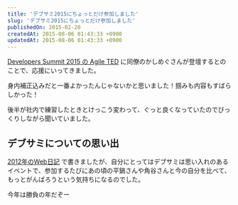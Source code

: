 ```yaml
---
title: 'デブサミ2015にちょっとだけ参加しました'
slug: 'デブサミ2015にちょっとだけ参加しました'
publishedOn: 2015-02-20
createdAt: 2015-08-06 01:43:33 +0900
updatedAt: 2015-08-06 01:43:33 +0900
---
```

[Developers Summit 2015 の Agile TED](https://event.shoeisha.jp/devsumi/20150219/session/680/) に同僚のかしめぐさんが登壇するとのことで、応援にいってきました。

身内補正込みだと一番よかったんじゃないかと思いました！掴みも内容もすばらしかった！

後半が社内で練習したときとけっこう変わって、ぐっと良くなっていたのでびっくりしながら聞いていました。

## デブサミについての思い出

[2012年のWeb日記](https://diary.shu-cream.net/blog/2012/02/17/devsumi.html) で書きましたが、自分にとってはデブサミは思い入れのあるイベントで、参加するたびにあの頃の平鍋さんや角谷さんと今の自分を比べて、もっとがんばろうという気持ちになるのでした。

今年は勝負の年だぞー
